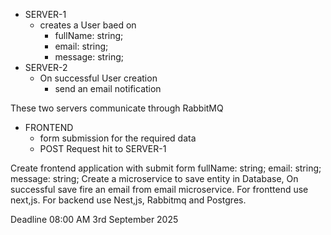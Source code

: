 - SERVER-1
    - creates a User baed on
        - fullName: string;
        - email: string;
        - message: string;
- SERVER-2
    - On successful User creation
        - send an email notification

These two servers communicate through RabbitMQ

- FRONTEND
    - form submission for the required data
    - POST Request hit to SERVER-1


Create frontend application with submit form 
fullName: string;
  email: string;
  message: string;
Create a microservice to save entity in Database, On successful save fire an email from email microservice.
For fronttend use next,js. For backend use Nest,js, Rabbitmq and Postgres.

Deadline 08:00 AM 3rd September 2025